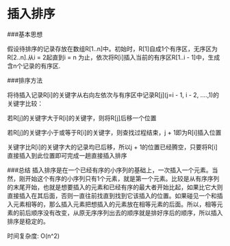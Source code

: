 # 插入排序
###基本思想

假设待排序的记录存放在数组R[1..n]中。初始时，R[1]自成1个有序区，无序区为R[2..n].从i = 2起直到i = n 为止，依次将R[i]插入当前的有序区R[1..i - 1]中，生成含n个记录的有序区.

###排序方法

将待插入记录R[i]的关键字从右向左依次与有序区中记录R[j](j=i - 1, i - 2, ....,1)的关键字比较：

若R[j]的关键字大于R[i]的关键字，则将R[j]后移一个位置

若R[j]的关键字小于或等于R[i]的关键字，则查找过程结束，j + 1即为R[i]插入位置

关键字比R[i]的关键字大的记录均已后移，所以j + 1的位置已经腾空，只要将R[i]直接插入到此位置即可完成一趟直接插入排序

###总结
插入排序是在一个已经有序的小序列的基础上，一次插入一个元素。当然，刚开始这个有序的小序列只有1个元素，就是第一个元素。比较是从有序序列的末尾开始，也就是想要插入的元素和已经有序的最大者开始比起，如果比它大则直接插入在其后面，否则一直往前找直到找到它该插入的位置。如果碰见一个和插入元素相等的，那么插入元素把想插入的元素放在相等元素的后面。所以，相等元素的前后顺序没有改变，从原无序序列出去的顺序就是排好序后的顺序，所以插入排序是稳定的。

时间复杂度: O(n^2)